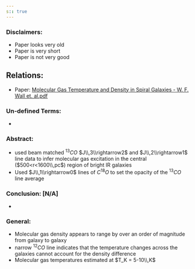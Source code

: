 ```yaml
---
s:: true
---
```

### Disclaimers:
- Paper looks very old 
- Paper is very short
- Paper is not very good

## Relations:
- Paper: [Molecular Gas Temperature and Density in Spiral Galaxies - W. F. Wall et. al.pdf](../../../PDFs/Molecular%20Gas%20Temperature%20and%20Density%20in%20Spiral%20Galaxies%20-%20W.%20F.%20Wall%20et.%20al.pdf)

### Un-defined Terms:
- 


### Abstract: 
- used beam matched $^{13}CO$ $J\\,3\\rightarrow2$ and $J\\,2\\rightarrow1$ line data to infer molecular gas excitation in the central ($500<r<1600\\,pc$) region of bright IR galaxies
- Used $J\\,1\\rightarrow0$ lines of $C^{18}O$ to set the opacity of the $^{13}CO$ line average

### Conclusion:  [N/A]
- 


### General:
- Molecular gas density appears to range by over an order of magnitude from galaxy to galaxy
- narrow $^{12}CO$ line indicates that the temperature changes across the galaxies cannot account for the density difference
- Molecular gas temperatures estimated at $T_K = 5-10\\,K$ 
